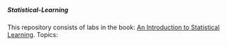##### Statistical-Learning
This repository consists of labs in the book: [An Introduction to Statistical Learning](https://goo.gl/TSMkhu).
Topics: 
